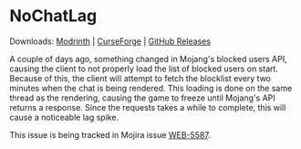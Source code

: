 # NoChatLag

Downloads: [Modrinth](https://modrinth.com/mod/nochatlag) | [CurseForge](https://www.curseforge.com/minecraft/mc-mods/nochatlag/) | [GitHub Releases](https://github.com/NoahvdAa/NoChatLag/releases/tag/1.0.0)

A couple of days ago, something changed in Mojang's blocked users API, causing the client to not properly load the list of blocked users on start. Because of this, the client will attempt to fetch the blocklist every two minutes when the chat is being rendered. This loading is done on the same thread as the rendering, causing the game to freeze until Mojang's API returns a response. Since the requests takes a while to complete, this will cause a noticeable lag spike.

This issue is being tracked in Mojira issue [WEB-5587](https://bugs.mojang.com/browse/WEB-5587).
